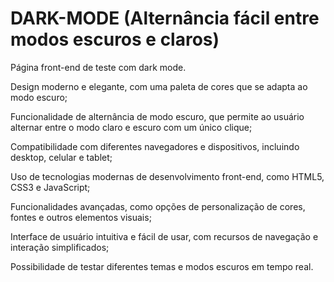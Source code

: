 # DARK-MODE (Alternância fácil entre modos escuros e claros)

Página front-end de teste com dark mode.

Design moderno e elegante, com uma paleta de cores que se adapta ao modo escuro;

Funcionalidade de alternância de modo escuro, que permite ao usuário alternar entre o modo claro e escuro com um único clique;

Compatibilidade com diferentes navegadores e dispositivos, incluindo desktop, celular e tablet;

Uso de tecnologias modernas de desenvolvimento front-end, como HTML5, CSS3 e JavaScript;

Funcionalidades avançadas, como opções de personalização de cores, fontes e outros elementos visuais;

Interface de usuário intuitiva e fácil de usar, com recursos de navegação e interação simplificados;

Possibilidade de testar diferentes temas e modos escuros em tempo real.

